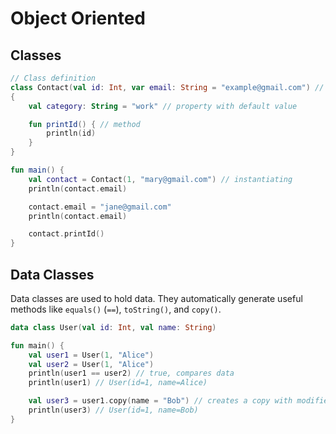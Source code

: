 # Object Oriented

## Classes

```kotlin
// Class definition
class Contact(val id: Int, var email: String = "example@gmail.com") // header (primary constructor)
{
    val category: String = "work" // property with default value

    fun printId() { // method
        println(id)
    }
}

fun main() {
    val contact = Contact(1, "mary@gmail.com") // instantiating
    println(contact.email)

    contact.email = "jane@gmail.com"
    println(contact.email)

    contact.printId()
}
```

## Data Classes

Data classes are used to hold data. They automatically generate useful methods
like `equals()` (`==`), `toString()`, and `copy()`.

```kotlin
data class User(val id: Int, val name: String)

fun main() {
    val user1 = User(1, "Alice")
    val user2 = User(1, "Alice")
    println(user1 == user2) // true, compares data
    println(user1) // User(id=1, name=Alice)

    val user3 = user1.copy(name = "Bob") // creates a copy with modified name
    println(user3) // User(id=1, name=Bob)
}
```

